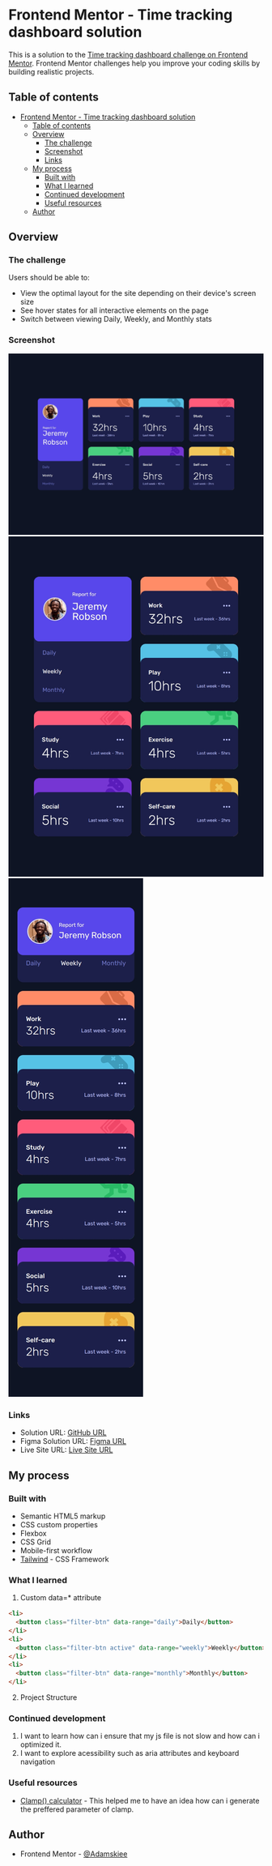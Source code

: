 # Frontend Mentor - Time tracking dashboard solution

This is a solution to the [Time tracking dashboard challenge on Frontend Mentor](https://www.frontendmentor.io/challenges/time-tracking-dashboard-UIQ7167Jw). Frontend Mentor challenges help you improve your coding skills by building realistic projects. 

## Table of contents

- [Frontend Mentor - Time tracking dashboard solution](#frontend-mentor---time-tracking-dashboard-solution)
  - [Table of contents](#table-of-contents)
  - [Overview](#overview)
    - [The challenge](#the-challenge)
    - [Screenshot](#screenshot)
    - [Links](#links)
  - [My process](#my-process)
    - [Built with](#built-with)
    - [What I learned](#what-i-learned)
    - [Continued development](#continued-development)
    - [Useful resources](#useful-resources)
  - [Author](#author)


## Overview

### The challenge

Users should be able to:

- View the optimal layout for the site depending on their device's screen size
- See hover states for all interactive elements on the page
- Switch between viewing Daily, Weekly, and Monthly stats

### Screenshot

![](/screenshots/desktop.jpeg)
![](/screenshots/tablet.jpeg)
![](/screenshots/mobile.jpeg)

### Links

- Solution URL: [GitHub URL](https://github.com/Adamskiee/time-tracking-dashboard)
- Figma Solution URL: [Figma URL](https://www.figma.com/design/zIN2vOL2pFP3WaIOxfXDol/Time-Tracking-Dashboard---Fronendmaster?node-id=0-1&p=f&t=RmB7iPN8HSLiNOO1-0)
- Live Site URL: [Live Site URL](https://adamskiee.github.io/newsletter-sign-up)

## My process

### Built with

- Semantic HTML5 markup
- CSS custom properties
- Flexbox
- CSS Grid
- Mobile-first workflow
- [Tailwind](https://tailwindcss.com/) - CSS Framework

### What I learned

1. Custom data=* attribute
```html
<li>
  <button class="filter-btn" data-range="daily">Daily</button>
</li>
<li>
  <button class="filter-btn active" data-range="weekly">Weekly</button>
</li>
<li>
  <button class="filter-btn" data-range="monthly">Monthly</button>
</li>
```

2. Project Structure

### Continued development

1. I want to learn how can i ensure that my js file is not slow and how can i optimized it.
2. I want to explore acessibility such as aria attributes and keyboard navigation

### Useful resources

- [Clamp() calculator](https://www.marcbacon.com/tools/clamp-calculator/) - This helped me to have an idea how can i generate the preffered parameter of clamp.

## Author

- Frontend Mentor - [@Adamskiee](https://www.frontendmentor.io/profile/Adamskiee)